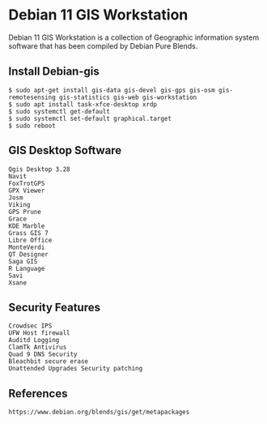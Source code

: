 Debian 11 GIS Workstation
==========================

Debian 11 GIS  Workstation is a collection of Geographic information system software that has been compiled by Debian Pure Blends. 

Install Debian-gis
-------------------

    $ sudo apt-get install gis-data gis-devel gis-gps gis-osm gis-remotesensing gis-statistics gis-web gis-workstation
    $ sudo apt install task-xfce-desktop xrdp
    $ sudo systemctl get-default
    $ sudo systemctl set-default graphical.target
    $ sudo reboot

GIS Desktop Software
---------------------

    Qgis Desktop 3.28
    Navit
    FoxTrotGPS
    GPX Viewer
    Josm
    Viking
    GPS Prune
    Grace
    KDE Marble
    Grass GIS 7
    Libre Office
    MonteVerdi
    QT Designer
    Saga GIS
    R Language
    Savi
    Xsane

Security Features
-----------------

    Crowdsec IPS
    UFW Host firewall
    Auditd Logging
    ClamTk Antivirus
    Quad 9 DNS Security
    Bleachbit secure erase
    Unattended Upgrades Security patching

References
------------

    https://www.debian.org/blends/gis/get/metapackages